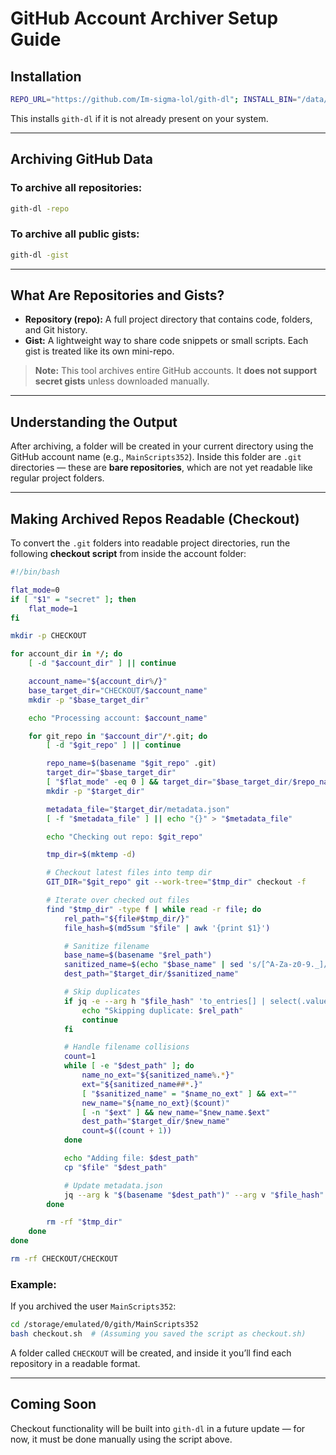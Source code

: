 
# GitHub Account Archiver Setup Guide

## Installation

```bash
REPO_URL="https://github.com/Im-sigma-lol/gith-dl"; INSTALL_BIN="/data/data/com.termux/files/usr/bin/gith-dl"; command -v git >/dev/null 2>&1 || pkg install -y git; [ -f "$INSTALL_BIN" ] || { TEMP=$(mktemp -d) && git clone "$REPO_URL" "$TEMP" && cd "$TEMP" && bash install.sh && cd - && rm -rf "$TEMP"; }
```

This installs `gith-dl` if it is not already present on your system.

---

## Archiving GitHub Data

### To archive all repositories:
```bash
gith-dl -repo
```

### To archive all public gists:
```bash
gith-dl -gist
```

---

## What Are Repositories and Gists?

- **Repository (repo):** A full project directory that contains code, folders, and Git history.
- **Gist:** A lightweight way to share code snippets or small scripts. Each gist is treated like its own mini-repo.

> **Note:** This tool archives entire GitHub accounts. It **does not support secret gists** unless downloaded manually.

---

## Understanding the Output

After archiving, a folder will be created in your current directory using the GitHub account name (e.g., `MainScripts352`). Inside this folder are `.git` directories — these are **bare repositories**, which are not yet readable like regular project folders.

---

## Making Archived Repos Readable (Checkout)

To convert the `.git` folders into readable project directories, run the following **checkout script** from inside the account folder:

```bash
#!/bin/bash

flat_mode=0
if [ "$1" = "secret" ]; then
    flat_mode=1
fi

mkdir -p CHECKOUT

for account_dir in */; do
    [ -d "$account_dir" ] || continue

    account_name="${account_dir%/}"
    base_target_dir="CHECKOUT/$account_name"
    mkdir -p "$base_target_dir"

    echo "Processing account: $account_name"

    for git_repo in "$account_dir"/*.git; do
        [ -d "$git_repo" ] || continue

        repo_name=$(basename "$git_repo" .git)
        target_dir="$base_target_dir"
        [ "$flat_mode" -eq 0 ] && target_dir="$base_target_dir/$repo_name"
        mkdir -p "$target_dir"

        metadata_file="$target_dir/metadata.json"
        [ -f "$metadata_file" ] || echo "{}" > "$metadata_file"

        echo "Checking out repo: $git_repo"

        tmp_dir=$(mktemp -d)

        # Checkout latest files into temp dir
        GIT_DIR="$git_repo" git --work-tree="$tmp_dir" checkout -f

        # Iterate over checked out files
        find "$tmp_dir" -type f | while read -r file; do
            rel_path="${file#$tmp_dir/}"
            file_hash=$(md5sum "$file" | awk '{print $1}')

            # Sanitize filename
            base_name=$(basename "$rel_path")
            sanitized_name=$(echo "$base_name" | sed 's/[^A-Za-z0-9._]/ /g')
            dest_path="$target_dir/$sanitized_name"

            # Skip duplicates
            if jq -e --arg h "$file_hash" 'to_entries[] | select(.value == $h)' "$metadata_file" > /dev/null; then
                echo "Skipping duplicate: $rel_path"
                continue
            fi

            # Handle filename collisions
            count=1
            while [ -e "$dest_path" ]; do
                name_no_ext="${sanitized_name%.*}"
                ext="${sanitized_name##*.}"
                [ "$sanitized_name" = "$name_no_ext" ] && ext=""
                new_name="${name_no_ext}($count)"
                [ -n "$ext" ] && new_name="$new_name.$ext"
                dest_path="$target_dir/$new_name"
                count=$((count + 1))
            done

            echo "Adding file: $dest_path"
            cp "$file" "$dest_path"

            # Update metadata.json
            jq --arg k "$(basename "$dest_path")" --arg v "$file_hash" '. + {($k): $v}' "$metadata_file" > "$metadata_file.tmp" && mv "$metadata_file.tmp" "$metadata_file"
        done

        rm -rf "$tmp_dir"
    done
done

rm -rf CHECKOUT/CHECKOUT             
```

### Example:

If you archived the user `MainScripts352`:

```bash
cd /storage/emulated/0/gith/MainScripts352
bash checkout.sh  # (Assuming you saved the script as checkout.sh)
```

A folder called `CHECKOUT` will be created, and inside it you’ll find each repository in a readable format.

---

## Coming Soon

Checkout functionality will be built into `gith-dl` in a future update — for now, it must be done manually using the script above.

